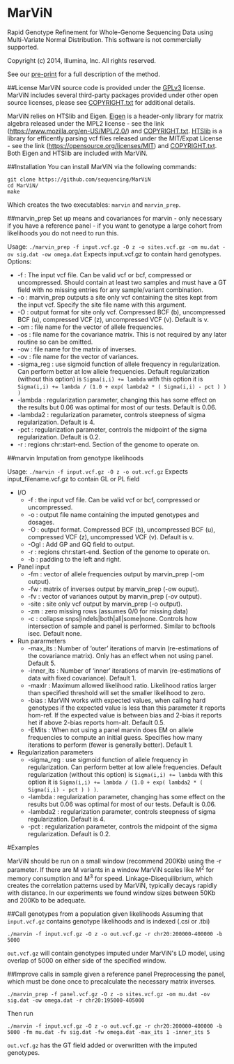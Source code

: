# MarViN
Rapid Genotype Refinement for Whole-Genome Sequencing Data using Multi-Variate Normal Distribution. This software is not commercially supported.

Copyright (c) 2014, Illumina, Inc. All rights reserved.

See our [pre-print](http://biorxiv.org/content/biorxiv/early/2015/11/12/031484.full.pdf) for a full description of the method.

##License
MarViN source code is provided under the [GPLv3](https://git.illumina.com/rarthur/MarViN/blob/master/LICENSE.txt) license. MarViN includes several third-party packages provided under other open source licenses, please see [COPYRIGHT.txt](https://git.illumina.com/rarthur/MarViN/blob/master/COPYRIGHT.txt) for additional details.

MarViN relies on HTSlib and Eigen. [Eigen](http://eigen.tuxfamily.org/index.php?title=Main_Page) is a header-only library for matrix algebra released under the MPL2 license - see the link (https://www.mozilla.org/en-US/MPL/2.0/) and [COPYRIGHT.txt](https://git.illumina.com/rarthur/MarViN/blob/master/COPYRIGHT.txt). [HTSlib](http://www.htslib.org/) is a library for efficently parsing vcf files released under the MIT/Expat License - see the link (https://opensource.org/licenses/MIT) and [COPYRIGHT.txt](https://git.illumina.com/rarthur/MarViN/blob/master/COPYRIGHT.txt).
Both Eigen and HTSlib are included with MarViN.

##Installation
You can install MarViN via the following commands:
```
git clone https://github.com/sequencing/MarViN
cd MarViN/
make
```
Which creates the two executables: `marvin` and `marvin_prep`.

##marvin_prep
Set up means and covariances for marvin - only necessary if you have a reference panel - if you want to genotype a large cohort from likelihoods you do not need to run this.

Usage:
```./marvin_prep -f input.vcf.gz -O z -o sites.vcf.gz -om mu.dat -ov sig.dat -ow omega.dat```
Expects input.vcf.gz to contain hard genotypes. Options:

* -f : The input vcf file. Can be valid vcf or bcf, compressed or uncompressed. Should contain at least two samples and must have a GT field with no missing entries for any sample/variant combination.
* -o : marvin\_prep outputs a site only vcf containing the sites kept from the input vcf. Specify the site file name with this argument.
* -O : output format for site only vcf. Compressed BCF (b), uncompressed BCF (u), compressed VCF (z), uncompressed VCF (v). Default is v.
* -om : file name for the vector of allele frequencies.
* -os : file name for the covariance matrix. This is not required by any later routine so can be omitted.
* -ow : file name for the matrix of inverses.
* -ov : file name for the vector of variances.
* -sigma_reg : use sigmoid function of allele frequency in regularization. Can perform better at low allele frequencies. Default regularization (without this option) is `Sigma(i,i) += lambda` with this option it is `Sigma(i,i) += lambda / (1.0 + exp( lambda2 * ( Sigma(i,i) - pct ) ) )`
* -lambda : regularization parameter, changing this has some effect on the results but 0.06 was optimal for most of our tests. Default is 0.06.
* -lambda2 : regularization parameter, controls steepness of sigma regularization. Default is 4.
* -pct : regularization parameter, controls the midpoint of the sigma regularization. Default is 0.2.
* -r : regions chr:start-end. Section of the genome to operate on. 

##marvin
Imputation from genotype likelihoods

Usage:
```./marvin -f input.vcf.gz -O z -o out.vcf.gz```
Expects input_filename.vcf.gz to contain GL or PL field
* I/O
  * -f : the input vcf file. Can be valid vcf or bcf, compressed or uncompressed. 
  * -o : output file name containing the imputed genotypes and dosages.
  * -O : output format. Compressed BCF (b), uncompressed BCF (u), compressed VCF (z), uncompressed VCF (v). Default is v.
  * -Ogl : Add GP and GQ field to output.
  * -r : regions chr:start-end. Section of the genome to operate on.
  * -b : padding to the left and right.
* Panel input
  * -fm : vector of allele frequencies output by marvin_prep (-om output).
  * -fw : matrix of inverses output by marvin_prep (-ow ouput).
  * -fv : vector of variances output by marvin_prep (-ov output).
  * -site : site only vcf output by marvin_prep (-o output).
  * -zm : zero missing rows (assumes 0/0 for missing data)
  * -c : collapse snps|indels|both|all|some|none. Controls how intersection of sample and panel is performed. Similar to bcftools isec. Default none.
* Run pararmeters
  * -max_its : Number of ‘outer’ iterations of marvin (re-estimations of the covariance matrix). Only has an effect when not using panel. Default 5.
  * -inner_its : Number of ‘inner’ iterations of marvin (re-estimations of data with fixed covariance). Default 1.
  * -maxlr : Maximum allowed likelihood ratio. Likelihood ratios larger than specified threshold will set the smaller likelihood to zero.
  * -bias : MarViN works with expected values, when calling hard genotypes if the expected value is less than this parameter it reports hom-ref. If the expected value is between bias and 2-bias it reports het if above 2-bias reports hom-alt. Default 0.5.
  * -EMits : When not using a panel marvin does EM on allele frequencies to compute an initial guess. Specifies how many iterations to perform (fewer is generally better). Default 1.
* Regularization parameters
  * -sigma_reg : use sigmoid function of allele frequency in regularization. Can perform better at low allele frequencies. Default regularization (without this option) is `Sigma(i,i) += lambda` with this option it is `Sigma(i,i) += lambda / (1.0 + exp( lambda2 * ( Sigma(i,i) - pct ) ) )`.
  * -lambda : regularization parameter, changing has some effect on the results but 0.06 was optimal for most of our tests. Default is 0.06.
  * -lambda2 : regularization parameter, controls steepness of sigma regularization. Default is 4.
  * -pct : regularization parameter, controls the midpoint of the sigma regularization. Default is 0.2.

#Examples

MarViN should be run on a small window (recommend 200Kb) using the -r parameter. If there are M variants in a window MarViN scales like M<sup>2</sup> for memory consumption and M<sup>3</sup> for speed. Linkage-Disequilibrium, which creates the correlation patterns used by MarViN, typically decays rapidly with distance. In our experiments we found window sizes between 50Kb and 200Kb to be adequate.

##Call genotypes from a population given likelihoods
Assuming that `input.vcf.gz` contains genotype likelihoods and is indexed (.csi or .tbi)
```
./marvin -f input.vcf.gz -O z -o out.vcf.gz -r chr20:200000-400000 -b 5000
```
`out.vcf.gz` will contain genotypes imputed under MarViN's LD model, using overlap of 5000 on either side of the specified window.

##Improve calls in sample given a reference panel
Preprocessing the panel, which must be done once to precalculate the necessary matrix inverses.
```
./marvin_prep -f panel.vcf.gz -O z -o sites.vcf.gz -om mu.dat -ov sig.dat -ow omega.dat -r chr20:195000-405000
```
Then run
```
./marvin -f input.vcf.gz -O z -o out.vcf.gz -r chr20:200000-400000 -b 5000 -fm mu.dat -fv sig.dat -fw omega.dat -max_its 1 -inner_its 5
```
`out.vcf.gz` has the GT field added or overwritten with the imputed genotypes.


